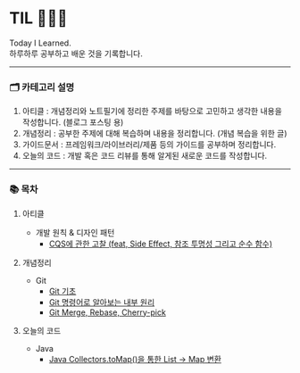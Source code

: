 # TIL 🧑🏻‍💻
Today I Learned. <br>
하루하루 공부하고 배운 것을 기록합니다.

---
### 🗂️ 카테고리 설명

1. 아티클 : 개념정리와 노트필기에 정리한 주제를 바탕으로 고민하고 생각한 내용을 작성합니다. (블로그 포스팅 용)
2. 개념정리 : 공부한 주제에 대해 복습하며 내용을 정리합니다. (개념 복습을 위한 글)
3. 가이드문서 : 프레임워크/라이브러리/제품 등의 가이드를 공부하며 정리합니다.
4. 오늘의 코드 : 개발 혹은 코드 리뷰를 통해 알게된 새로운 코드를 작성합니다.
---
### 📚 목차

1. 아티클
   * 개발 원칙 & 디자인 패턴
     * [CQS에 관한 고찰 (feat, Side Effect, 참조 투명성 그리고 순수 함수)](1.%20%EC%95%84%ED%8B%B0%ED%81%B4/%EA%B0%9C%EB%B0%9C%20%EC%9B%90%EC%B9%99%20%26%20%EB%94%94%EC%9E%90%EC%9D%B8%20%ED%8C%A8%ED%84%B4/CQS%EC%97%90%20%EA%B4%80%ED%95%9C%20%EA%B3%A0%EC%B0%B0%20(feat%2C%20Side%20Effect%2C%20%EC%B0%B8%EC%A1%B0%20%ED%88%AC%EB%AA%85%EC%84%B1%20%EA%B7%B8%EB%A6%AC%EA%B3%A0%20%EC%88%9C%EC%88%98%20%ED%95%A8%EC%88%98).md)

2. 개념정리
   * Git
      * [Git 기초](/2.%20%EA%B0%9C%EB%85%90%EC%A0%95%EB%A6%AC/Git%20%EA%B8%B0%EC%B4%88.md)
      * [Git 명령어로 알아보는 내부 원리](/2.%20%EA%B0%9C%EB%85%90%EC%A0%95%EB%A6%AC/Git%20%EB%AA%85%EB%A0%B9%EC%96%B4%EB%A1%9C%20%EC%95%8C%EC%95%84%EB%B3%B4%EB%8A%94%20%EB%82%B4%EB%B6%80%20%EC%9B%90%EB%A6%AC.md)
      * [Git Merge, Rebase, Cherry-pick](/2.%20%EA%B0%9C%EB%85%90%EC%A0%95%EB%A6%AC/Git%20Merge%2C%20Rebase%2C%20Cherry-pick.md)

4. 오늘의 코드
   * Java
      * [Java Collectors.toMap()을 통한 List -> Map 변환](4.%20오늘의%20코드/Java/Java%20Collectors.toMap()을%20통한%20List%20->%20Map%20변환.md)
   
